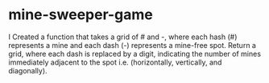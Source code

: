 # mine-sweeper-game
I Created a function that takes a grid of # and -, where each hash (#) represents a mine and each dash (-) represents a mine-free spot.
Return a grid, where each dash is replaced by a digit, indicating the number of mines immediately adjacent to the spot i.e.
(horizontally, vertically, and diagonally).
